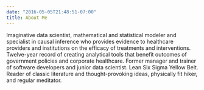 ```yaml
---
date: "2016-05-05T21:48:51-07:00"
title: About Me
---
```


Imaginative data scientist, mathematical and statistical modeler and specialist in causal inference who provides evidence to healthcare providers and institutions on the efficacy of treatments and interventions. Twelve-year record of creating analytical tools that benefit outcomes of government policies and corporate healthcare.  Former manager and trainer of software developers and junior data scientist.  Lean Six Sigma Yellow Belt. Reader of classic literature and thought-provoking ideas, physically fit hiker, and regular meditator.